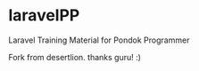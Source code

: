 laravelPP
=========

Laravel Training Material for Pondok Programmer

Fork from desertlion. thanks guru! :)
